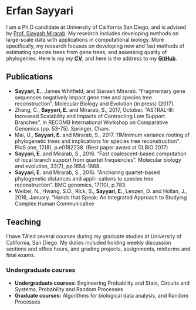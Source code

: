 # Erfan Sayyari


I am a Ph.D candidate at University of California San Diego, and is advised by [Prof. Siavash Mirarab](http://eceweb.ucsd.edu/~smirarab/). My research includes developing methods on large-scale data with applications in computational biology. More specifically, my research focuses on developing new and fast methods of estimating species trees from gene trees, and assessing quality of phylogenies. Here is my my __[CV](documents/erfan.pdf)__, and here is the address to my __[GitHub](https://github.com/esayyari)__. 

## Publications

* __Sayyari, E.__, James Whitfield, and Siavash Mirarab. “Fragmentary gene sequences negatively impact gene tree and species tree reconstruction”. Molecular Biology and Evolution (in press) (2017).
* Zhang, C., __Sayyari, E.__ and Mirarab, S., 2017, October. “ASTRAL-III: Increased Scalability and Impacts of Contracting Low Support Branches”. In RECOMB International Workshop on Comparative Genomics (pp. 53-75). Springer, Cham.
* Mai, U., __Sayyari, E.__ and Mirarab, S., 2017. 11Minimum variance rooting of phylogenetic trees and implications for species tree reconstruction”. PloS one, 12(8), p.e0182238. (Best paper award at GLBIO 2017)
* __Sayyari, E.__ and Mirarab, S., 2016. “Fast coalescent-based computation of local branch support from quartet frequencies”. Molecular biology and evolution, 33(7), pp.1654-1668.
* __Sayyari, E.__ and Mirarab, S., 2016. “Anchoring quartet-based phylogenetic distances and appli- cations to species tree reconstruction”. BMC genomics, 17(10), p.783.
* Weibel, N., Hwang, S.O., Rick, S., __Sayyari, E.__, Lenzen, D. and Hollan, J., 2016, January. “Hands that Speak: An Integrated Approach to Studying Complex Human Communicative

## Teaching

I have TA'ed several courses during my graduate studies at University of California, San Diego. My duties included holding weekly discussion sections and office hours, and grading projects, assignments, midterms and final exams. 

### Undergraduate courses
* __Undergraduate courses:__ Engineering Probability and Stats, Circuits and Systems, Probability and Random Processes
* __Graduate courses:__ Algorithms for biological data analysis, and Random Processes
